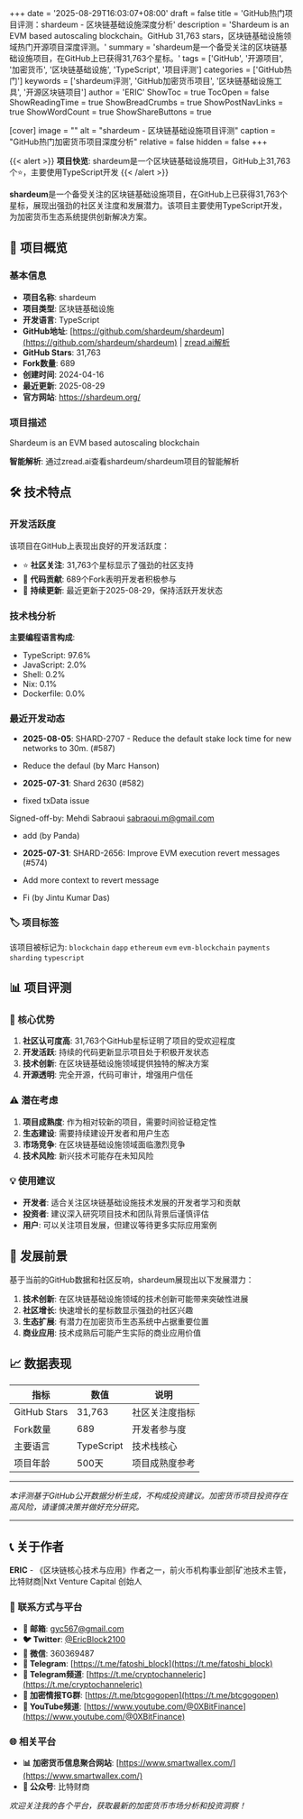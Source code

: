+++
date = '2025-08-29T16:03:07+08:00'
draft = false
title = 'GitHub热门项目评测：shardeum - 区块链基础设施深度分析'
description = 'Shardeum is an EVM based autoscaling blockchain。GitHub 31,763 stars，区块链基础设施领域热门开源项目深度评测。'
summary = 'shardeum是一个备受关注的区块链基础设施项目，在GitHub上已获得31,763个星标。'
tags = ['GitHub', '开源项目', '加密货币', '区块链基础设施', 'TypeScript', '项目评测']
categories = ['GitHub热门']
keywords = ['shardeum评测', 'GitHub加密货币项目', '区块链基础设施工具', '开源区块链项目']
author = 'ERIC'
ShowToc = true
TocOpen = false
ShowReadingTime = true
ShowBreadCrumbs = true
ShowPostNavLinks = true
ShowWordCount = true
ShowShareButtons = true

[cover]
image = ""
alt = "shardeum - 区块链基础设施项目评测"
caption = "GitHub热门加密货币项目深度分析"
relative = false
hidden = false
+++

{{< alert >}}
**项目快览**: shardeum是一个区块链基础设施项目，GitHub上31,763个⭐，主要使用TypeScript开发
{{< /alert >}}

**shardeum**是一个备受关注的区块链基础设施项目，在GitHub上已获得31,763个星标，展现出强劲的社区关注度和发展潜力。该项目主要使用TypeScript开发，为加密货币生态系统提供创新解决方案。

## 🎯 项目概览

### 基本信息
- **项目名称**: shardeum
- **项目类型**: 区块链基础设施
- **开发语言**: TypeScript
- **GitHub地址**: [https://github.com/shardeum/shardeum](https://github.com/shardeum/shardeum) | [zread.ai解析](https://zread.ai/shardeum/shardeum)
- **GitHub Stars**: 31,763
- **Fork数量**: 689
- **创建时间**: 2024-04-16
- **最近更新**: 2025-08-29
- **官方网站**: https://shardeum.org/

### 项目描述
Shardeum is an EVM based autoscaling blockchain

**智能解析**: 通过zread.ai查看shardeum/shardeum项目的智能解析

## 🛠️ 技术特点

### 开发活跃度
该项目在GitHub上表现出良好的开发活跃度：
- ⭐ **社区关注**: 31,763个星标显示了强劲的社区支持
- 🔄 **代码贡献**: 689个Fork表明开发者积极参与
- 📅 **持续更新**: 最近更新于2025-08-29，保持活跃开发状态

### 技术栈分析

**主要编程语言构成**:
- TypeScript: 97.6%
- JavaScript: 2.0%
- Shell: 0.2%
- Nix: 0.1%
- Dockerfile: 0.0%


### 最近开发动态
- **2025-08-05**: SHARD-2707 - Reduce the default stake lock time for new networks to 30m. (#587)

* Reduce the defaul (by Marc Hanson)
- **2025-07-31**: Shard 2630 (#582)

* fixed txData issue

Signed-off-by: Mehdi Sabraoui <sabraoui.m@gmail.com>

* add (by Panda)
- **2025-07-31**: SHARD-2656: Improve EVM execution revert messages (#574)

* Add more context to revert message

* Fi (by Jintu Kumar Das)


### 🏷️ 项目标签
该项目被标记为: `blockchain` `dapp` `ethereum` `evm` `evm-blockchain` `payments` `sharding` `typescript`


## 📊 项目评测


### 🎯 核心优势
1. **社区认可度高**: 31,763个GitHub星标证明了项目的受欢迎程度
2. **开发活跃**: 持续的代码更新显示项目处于积极开发状态
3. **技术创新**: 在区块链基础设施领域提供独特的解决方案
4. **开源透明**: 完全开源，代码可审计，增强用户信任

### ⚠️ 潜在考虑
1. **项目成熟度**: 作为相对较新的项目，需要时间验证稳定性
2. **生态建设**: 需要持续建设开发者和用户生态
3. **市场竞争**: 在区块链基础设施领域面临激烈竞争
4. **技术风险**: 新兴技术可能存在未知风险

### 💡 使用建议
- **开发者**: 适合关注区块链基础设施技术发展的开发者学习和贡献
- **投资者**: 建议深入研究项目技术和团队背景后谨慎评估
- **用户**: 可以关注项目发展，但建议等待更多实际应用案例

## 🔮 发展前景

基于当前的GitHub数据和社区反响，shardeum展现出以下发展潜力：

1. **技术创新**: 在区块链基础设施领域的技术创新可能带来突破性进展
2. **社区增长**: 快速增长的星标数显示强劲的社区兴趣
3. **生态扩展**: 有潜力在加密货币生态系统中占据重要位置
4. **商业应用**: 技术成熟后可能产生实际的商业应用价值

## 📈 数据表现

| 指标 | 数值 | 说明 |
|------|------|------|
| GitHub Stars | 31,763 | 社区关注度指标 |
| Fork数量 | 689 | 开发者参与度 |
| 主要语言 | TypeScript | 技术栈核心 |
| 项目年龄 | 500天 | 项目成熟度参考 |

---

*本评测基于GitHub公开数据分析生成，不构成投资建议。加密货币项目投资存在高风险，请谨慎决策并做好充分研究。*

---

## 📞 关于作者

**ERIC** - 《区块链核心技术与应用》作者之一，前火币机构事业部|矿池技术主管，比特财商|Nxt Venture Capital 创始人

### 🔗 联系方式与平台

- **📧 邮箱**: [gyc567@gmail.com](mailto:gyc567@gmail.com)
- **🐦 Twitter**: [@EricBlock2100](https://twitter.com/EricBlock2100)
- **💬 微信**: 360369487
- **📱 Telegram**: [https://t.me/fatoshi_block](https://t.me/fatoshi_block)
- **📢 Telegram频道**: [https://t.me/cryptochanneleric](https://t.me/cryptochanneleric)
- **👥 加密情报TG群**: [https://t.me/btcgogopen](https://t.me/btcgogopen)
- **🎥 YouTube频道**: [https://www.youtube.com/@0XBitFinance](https://www.youtube.com/@0XBitFinance)

### 🌐 相关平台

- **📊 加密货币信息聚合网站**: [https://www.smartwallex.com/](https://www.smartwallex.com/)
- **📖 公众号**: 比特财商

*欢迎关注我的各个平台，获取最新的加密货币市场分析和投资洞察！*
